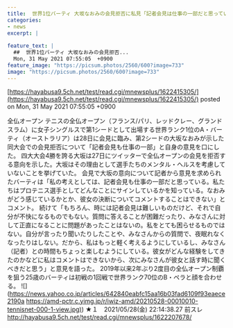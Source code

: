 ```yaml
---
title:  世界1位バーティ 大坂なおみの会見拒否に私見「記者会見は仕事の一部だと思っている」 ★2  
categories:
- news
excerpt: |
  
feature_text: |
  ##  世界1位バーティ 大坂なおみの会見拒否...
  Mon, 31 May 2021 07:55:05  +0900
feature_image: "https://picsum.photos/2560/600?image=733"
image: "https://picsum.photos/2560/600?image=733"
---
```


[https://hayabusa9.5ch.net/test/read.cgi/mnewsplus/1622415305/](https://hayabusa9.5ch.net/test/read.cgi/mnewsplus/1622415305/)
posted on Mon, 31 May 2021 07:55:05  +0900

<!--more-->

全仏オープン テニスの全仏オープン（フランス/パリ、レッドクレー、グランドスラム）に女子シングルスで第1シードとして出場する世界ランク1位のA・バーティ（オーストラリア）は28日に会見に臨み、第2シードの大坂なおみが示した同大会での会見拒否について「記者会見も仕事の一部」と自身の意見を口にした。 四大大会4勝を誇る大坂は27日にツイッターで全仏オープンの会見を拒否する意向を示した。大坂はその理由として選手たちのメンタル・ヘルスを考慮していないことを挙げていた。 会見で大坂の意向について記者から意見を求められたバーティは「私の考えとしては、記者会見も仕事の一部だと思っている。私たちはプロテニス選手としてどんなことにサインしているかを知っている。なおみがどう感じているかとか、彼女の決断についてコメントすることはできない」とコメント。 続けて「もちろん、時には記者会見は難しいものだけど、それで自分が不快になるものでもない。質問に答えることが困難だったり、みなさんに対して正直になることに問題があったことはないの。私をとても困らせるものではない。自分が言ったり聞いたりしたことや、みなさんからの質問で、夜眠れなくなったりはしない。だから、私はもっと軽く考えるようにしているし、みなさん（記者）との時間もちょっと楽しむようにしている。彼女がどんな経験をしてきたのかなどに私はコメントはできないから、次にみなさんが彼女と話す時に聞くべきだと思う」と意見を語った。 2019年以来2年ぶり2度目の全仏オープン制覇を狙う25歳のバーティは初戦の1回戦で世界ランク70位のB・ペラと顔を合わせる。 ![](https://news.yahoo.co.jp/articles/642840eabfc15aa16b03fad6109f93eaece2190a [https://amd-pctr.c.yimg.jp/r/iwiz-amd/20210528-00010010-tennisnet-000-1-view.jpg)](https://amd-pctr.c.yimg.jp/r/iwiz-amd/20210528-00010010-tennisnet-000-1-view.jpg)) ★１　2021/05/28(金) 22:14:38.27 前スレ http://hayabusa9.5ch.net/test/read.cgi/mnewsplus/1622207678/
